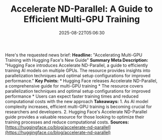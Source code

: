 ﻿---
title: "Accelerate ND-Parallel: A Guide to Efficient Multi-GPU Training"
date: "2025-08-22T05:06:30"
category: "Markets"
summary: ""
slug: "accelerate ndparallel a guide to efficient multigpu training"
source_urls:
  - "https://huggingface.co/blog/accelerate-nd-parallel"
seo:
  title: "Accelerate ND-Parallel: A Guide to Efficient Multi-GPU Training | Hash n Hedge"
  description: ""
  keywords: ["news", "markets", "brief"]
---
Here's the requested news brief:  **Headline:** "Accelerating Multi-GPU Training with Hugging Face's New Guide"  **Summary Meta Description:** "Hugging Face introduces Accelerate ND-Parallel, a guide to efficiently training AI models on multiple GPUs. The resource provides insights into parallelization techniques and optimal setup configurations for improved performance."  **Key Points:**  * Hugging Face releases Accelerate ND-Parallel, a comprehensive guide for multi-GPU training * The resource covers parallelization techniques and optimal setup configurations for improved performance * Users can expect faster training times and reduced computational costs with the new approach  **Takeaways:**  1.  As AI model complexity increases, efficient multi-GPU training is becoming crucial for researchers and developers. 2.  Hugging Face's Accelerate ND-Parallel guide provides a valuable resource for those looking to optimize their training processes and reduce computational costs.  **Sources:** [https://huggingface.co/blog/accelerate-nd-parallel](https://huggingface.co/blog/accelerate-nd-parallel) 
